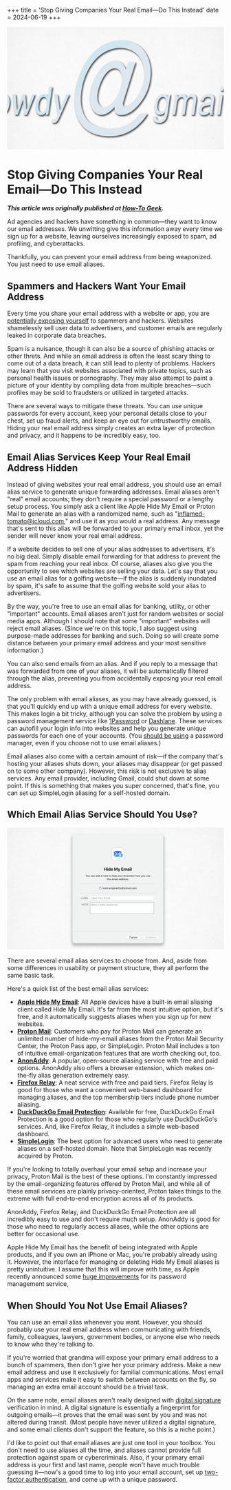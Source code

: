 +++
title = 'Stop Giving Companies Your Real Email—Do This Instead'
date = 2024-06-19
+++

![Illustration of an ampersand symbol.](hero.webp)

# Stop Giving Companies Your Real Email—Do This Instead

***This article was originally published at [How-To Geek](https://www.howtogeek.com/stop-giving-companies-your-real-email/).***

Ad agencies and hackers have something in common—they want to know our email addresses. We unwitting give this information away every time we sign up for a website, leaving ourselves increasingly exposed to spam, ad profiling, and cyberattacks.

Thankfully, you can prevent your email address from being weaponized. You just need to use email aliases.

## Spammers and Hackers Want Your Email Address

Every time you share your email address with a website or app, you are [potentially exposing yourself](https://www.howtogeek.com/872828/using-your-real-email-to-sign-in-your-privacy-is-at-risk/) to spammers and hackers. Websites shamelessly sell user data to advertisers, and customer emails are regularly leaked in corporate data breaches. 

Spam is a nuisance, though it can also be a source of phishing attacks or other threts. And while an email address is often the least scary thing to come out of a data breach, it can still lead to plenty of problems. Hackers may learn that you visit websites associated with private topics, such as personal health issues or pornography. They may also attempt to paint a picture of your identity by compiling data from multiple breaches—such profiles may be sold to fraudsters or utilized in targeted attacks.

There are several ways to mitigate these threats. You can use unique passwords for every account, keep your personal details close to your chest, set up fraud alerts, and keep an eye out for untrustworthy emails. Hiding your real email address simply creates an extra layer of protection and privacy, and it happens to be incredibly easy, too.


## Email Alias Services Keep Your Real Email Address Hidden 

Instead of giving websites your real email address, you should use an email alias service to generate unique forwarding addresses. Email aliases aren't "real" email accounts; they don't require a special password or a lengthy setup process. You simply ask a client like Apple Hide My Email or Proton Mail to generate an alias with a randomized name, such as "inflamed-tomato@icloud.com," and use it as you would a real address. Any message that's sent to this alias will be forwarded to your primary email inbox, yet the sender will never know your real email address.

If a website decides to sell one of your alias addresses to advertisers, it's no big deal. Simply disable email forwarding for that address to prevent the spam from reaching your real inbox. Of course, aliases also give you the opportunity to see which websites are selling your data. Let's say that you use an email alias for a golfing website—if the alias is suddenly inundated by spam, it's safe to assume that the golfing website sold your alias to advertisers.

By the way, you're free to use an email alias for banking, utility, or other "important" accounts. Email aliases aren't just for random websites or social media apps. Although I should note that some "important" websites will reject email aliases. (Since we're on this topic, I also suggest using purpose-made addresses for banking and such. Doing so will create some distance between your primary email address and your most sensitive information.)

You can also send emails from an alias. And if you reply to a message that was forwarded from one of your aliases, it will be automatically filtered through the alias, preventing you from accidentally exposing your real email address.

The only problem with email aliases, as you may have already guessed, is that you'll quickly end up with a unique email address for every website. This makes login a bit tricky, although you can solve the problem by using a password management service like [1Password](https://www.howtogeek.com/872414/1password-review/) or [Dashlane](https://www.howtogeek.com/877608/dashlane-password-manager-review/). These services can autofill your login info into websites and help you generate unique passwords for each one of your accounts. (You [should be using](https://www.howtogeek.com/451177/how-a-password-manager-protects-you-from-phishing/) a password manager, even if you choose not to use email aliases.)

Email aliases also come with a certain amount of risk—if the company that's hosting your aliases shuts down, your aliases may disappear (or get passed on to some other company). However, this risk is not exclusive to alias services. Any email provider, including Gmail, could shut down at some point. If this is something that makes you super concerned, that's fine, you can set up SimpleLogin aliasing for a self-hosted domain.

## Which Email Alias Service Should You Use?

![Screenshot of the Hide My Email interface in macOS.](body1.webp)

There are several email alias services to choose from. And, aside from some differences in usability or payment structure, they all perform the same basic task. 

Here's a quick list of the best email alias services:

- **[Apple Hide My Email](https://support.apple.com/guide/icloud/set-up-hide-my-email-mm9d9012c9e8/icloud)**: All Apple devices have a built-in email aliasing client called Hide My Email. It's far from the most intuitive option, but it's free, and it automatically suggests aliases when you sign up for new websites.
- [**Proton Mail**](https://proton.me/support/creating-aliases): Customers who pay for Proton Mail can generate an unlimited number of hide-my-email aliases from the Proton Mail Security Center, the Proton Pass app, or SimpleLogin. Proton Mail includes a ton of intuitive email-organization features that are worth checking out, too.
- **[AnonAddy](https://addy.io)**: A popular, open-source aliasing service with free and paid options. AnonAddy also offers a browser extension, which makes on-the-fly alias generation extremely easy. 
- **[Firefox Relay](https://relay.firefox.com)**: A neat service with free and paid tiers. Firefox Relay is good for those who want a convenient web-based dashboard for managing aliases, and the top membership tiers include phone number aliasing. 
- **[DuckDuckGo Email Protection](https://duckduckgo.com/duckduckgo-help-pages/email-protection/what-is-duckduckgo-email-protection/)**: Available for free, DuckDuckGo Email Protection is a good option for those who regularly use DuckDuckGo's services. And, like Firefox Relay, it includes a simple web-based dashboard. 
- **[SimpleLogin](https://simplelogin.io)**: The best option for advanced users who need to generate aliases on a self-hosted domain. Note that SimpleLogin was recently acquired by Proton.

If you're looking to totally overhaul your email setup and increase your privacy, Proton Mail is the best of these options. I'm constantly impressed by the email-organizing features offered by Proton Mail, and while all of these email services are plainly privacy-oriented, Proton takes things to the extreme with full end-to-end encryption across all of its products.

AnonAddy, Firefox Relay, and DuckDuckGo Email Protection are all incredibly easy to use and don't require much setup. AnonAddy is good for those who need to regularly access aliases, while the other options are better for occasional use. 

Apple Hide My Email has the benefit of being integrated with Apple products, and if you own an iPhone or Mac, you're probably already using it. However, the interface for managing or deleting Hide My Email aliases is pretty unintuitive. I assume that this will improve with time, as Apple recently announced some [huge improvements](https://www.howtogeek.com/apple-wwdc24-roundup/) for its password management service, 

## When Should You Not Use Email Aliases? 

You can use an email alias whenever you want. However, you should probably use your real email address when communicating with friends, family, colleagues, lawyers, government bodies, or anyone else who needs to know who they're talking to. 

If you're worried that grandma will expose your primary email address to a bunch of spammers, then don't give her your primary address. Make a new email address and use it exclusively for familial communications. Most email apps and services make it easy to switch between accounts on the fly, so managing an extra email account should be a trivial task.

On the same note, email aliases aren't really designed with [digital signature](https://www.howtogeek.com/665438/how-to-digitally-sign-or-encrypt-emails-in-outlook-online/) verification in mind. A digital signature is essentially a fingerprint for outgoing emails—it proves that the email was sent by you and was not altered during transit. (Most people have never utilized a digital signature, and some email clients don't support the feature, so this is a niche point.)

I'd like to point out that email aliases are just one tool in your toolbox. You don't need to use aliases all the time, and aliases cannot provide full protection against spam or cybercriminals. Also, if your primary email address is your first and last name, people won't have much trouble guessing it—now's a good time to log into your email account, set up [two-factor authentication](https://www.howtogeek.com/devops/using-2fa-great-but-its-not-infallible/), and come up with a unique password.